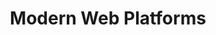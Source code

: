 ---
title: "Modern Web Platforms"
description: "React, Astro, Next.js; Tailwind CSS; component libraries; performance optimization; TypeScript applications."
icon: "💻"
order: 4
---